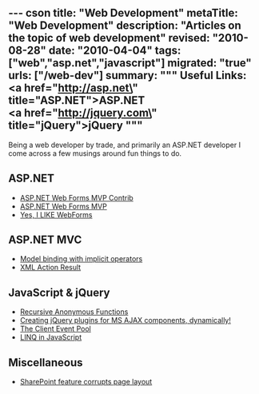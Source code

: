 --- cson
title: "Web Development"
metaTitle: "Web Development"
description: "Articles on the topic of web development"
revised: "2010-08-28"
date: "2010-04-04"
tags: ["web","asp.net","javascript"]
migrated: "true"
urls: ["/web-dev"]
summary: """
Useful Links:<br />
<a href=\"http://asp.net\" title=\"ASP.NET\">ASP.NET</a><br />
<a href=\"http://jquery.com\" title=\"jQuery\">jQuery</a>
"""
---
Being a web developer by trade, and primarily an ASP.NET developer I come across a few musings around fun things to do.

## ASP.NET ##

* [ASP.NET Web Forms MVP Contrib][1]
* [ASP.NET Web Forms MVP][2]
* [Yes, I LIKE WebForms][3]

## ASP.NET MVC ##

* [Model binding with implicit operators][4]
* [XML Action Result][5]

## JavaScript & jQuery ##

* [Recursive Anonymous Functions][6]
* [Creating jQuery plugins for MS AJAX components, dynamically!][7]
* [The Client Event Pool][8]
* [LINQ in JavaScript][9]

## Miscellaneous 

* [SharePoint feature corrupts page layout][10]


  [1]: /webforms-mvp-contrib
  [2]: /webforms-mvp
  [3]: /yes-i-like-webforms
  [4]: /aspnet-mvc-model-binding-with-implicit-operators
  [5]: /aspnet-mvc-xml-action-result
  [6]: /recursive-anonymous-functions
  [7]: /creating-jquery-plugins-from-ms-ajax-components
  [8]: /client-event-pool
  [9]: /linq-in-javascript
  [10]: /sharepoint-feature-corrupts-page-layout